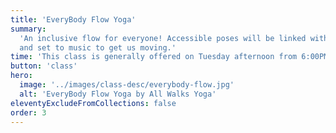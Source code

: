 ```yaml
---
title: 'EveryBody Flow Yoga'
summary:
  'An inclusive flow for everyone! Accessible poses will be linked with breath
  and set to music to get us moving.'
time: 'This class is generally offered on Tuesday afternoon from 6:00PM to 7:00PM.'
button: 'class'
hero:
  image: '../images/class-desc/everybody-flow.jpg'
  alt: 'EveryBody Flow Yoga by All Walks Yoga'
eleventyExcludeFromCollections: false
order: 3
---
```

